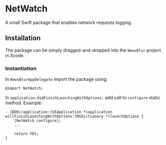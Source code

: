 # NetWatch
A small Swift package that enables network requests logging.

## Installation
The package can be simply dragged-and-dropped into the `NewsBlur` project in Xcode.

### Instantiation
In `NewsBlurAppDelegate` import the package using:
```
@import NetWatch;
```

In `application:didFinishLaunchingWithOptions:` add call to `configure` static method. Example: 
```
- (BOOL)application:(UIApplication *)application willFinishLaunchingWithOptions:(NSDictionary *)launchOptions {
    [NetWatch configure];
    ...

    return YES;
}
```

